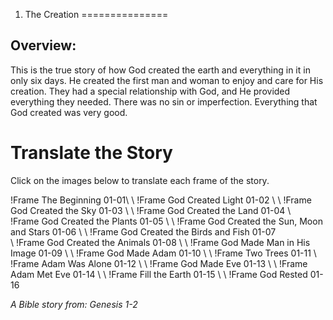 1. The Creation
===============

Overview:
---------

This is the true story of how God created the earth and everything in
it in only six days. He created the first man and woman to enjoy and
care for His creation. They had a special relationship with God, and
He provided everything they needed. There was no sin or imperfection.
Everything that God created was very good.

Translate the Story
===================

Click on the images below to translate each frame of the story.

!Frame
 The Beginning 01-01\ \ !Frame God Created Light 01-02 \ \ !Frame
 God Created the Sky 01-03 \ \ !Frame God Created the Land 01-04 \ \
 !Frame God Created the Plants 01-05 \ \ !Frame God Created the Sun,
 Moon and Stars 01-06 \ \ !Frame God Created the Birds and Fish 01-07 \
 \ !Frame God Created the Animals 01-08 \ \ !Frame God Made Man in His
 Image 01-09 \ \ !Frame God Made Adam 01-10 \ \ !Frame Two Trees 01-11 \ \
 !Frame Adam Was Alone 01-12 \ \ !Frame God Made Eve 01-13 \ \ !Frame Adam
 Met Eve 01-14 \ \ !Frame Fill the Earth 01-15 \ \ !Frame God Rested 01-16

*A Bible story from: Genesis 1-2*

